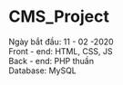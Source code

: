 # CMS_Project
Ngày bắt đầu: 11 - 02 -2020\
Front - end: HTML, CSS, JS\
Back - end: PHP thuần\
Database: MySQL
